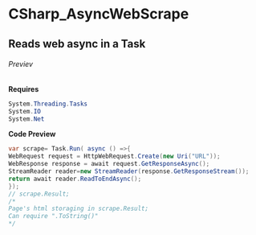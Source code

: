 # CSharp_AsyncWebScrape
## Reads web async in a Task
###### Previev
**Requires**
 ```cs
 System.Threading.Tasks
 System.IO
 System.Net
 ```
__Code Preview__
```cs 
var scrape= Task.Run( async () =>{
WebRequest request = HttpWebRequest.Create(new Uri("URL"));
WebResponse response = await request.GetResponseAsync();
StreamReader reader=new StreamReader(response.GetResponseStream());
return await reader.ReadToEndAsync();
}); 
// scrape.Result;
/*
Page's html storaging in scrape.Result;
Can require ".ToString()" 
*/
```


